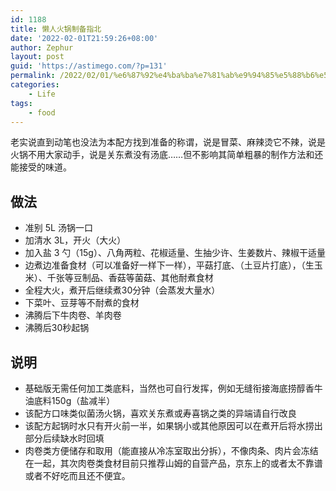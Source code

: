 ```yaml
---
id: 1188
title: 懒人火锅制备指北
date: '2022-02-01T21:59:26+08:00'
author: Zephur
layout: post
guid: 'https://astimego.com/?p=131'
permalink: /2022/02/01/%e6%87%92%e4%ba%ba%e7%81%ab%e9%94%85%e5%88%b6%e5%a4%87%e6%8c%87%e5%8c%97/
categories:
    - Life
tags:
    - food
---
```


老实说直到动笔也没法为本配方找到准备的称谓，说是冒菜、麻辣烫它不辣，说是火锅不用大家动手，说是关东煮没有汤底……但不影响其简单粗暴的制作方法和还能接受的味道。

<!--more-->

## 做法

- 准别 5L 汤锅一口
- 加清水 3L，开火（大火）
- 加入盐 3 勺（15g）、八角两粒、花椒适量、生抽少许、生姜数片、辣椒干适量
- 边煮边准备食材（可以准备好一样下一样），平菇打底、（土豆片打底），（生玉米）、千张等豆制品、香菇等菌菇、其他耐煮食材
- 全程大火，煮开后继续煮30分钟（会蒸发大量水）
- 下菜叶、豆芽等不耐煮的食材
- 沸腾后下牛肉卷、羊肉卷
- 沸腾后30秒起锅

## 说明

- 基础版无需任何加工类底料，当然也可自行发挥，例如无缝衔接海底捞醇香牛油底料150g（盐减半）
- 该配方口味类似菌汤火锅，喜欢关东煮或寿喜锅之类的异端请自行改良
- 该配方起锅时水只有开火前一半，如果锅小或其他原因可以在煮开后将水捞出部分后续缺水时回填
- 肉卷类方便储存和取用（能直接从冷冻室取出分拆），不像肉条、肉片会冻结在一起，其次肉卷类食材目前只推荐山姆的自营产品，京东上的或者太不靠谱或者不好吃而且还不便宜。